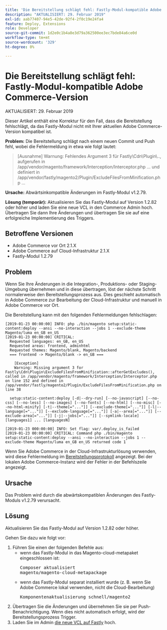 ```yaml
---
title: 'Die Bereitstellung schlägt fehl: Fastly-Modul-kompatible Adobe Commerce-Version'
description: "AKTUALISIERT: 29. Februar 2019"
exl-id: aab77407-94e5-42de-92f4-2f0c19e24fa4
feature: Deploy, Extensions
role: Developer
source-git-commit: 1d2e0c1b4a8e3d79a362500ee3ec7bde84a6ce0d
workflow-type: tm+mt
source-wordcount: '329'
ht-degree: 0%

---
```


# Die Bereitstellung schlägt fehl: Fastly-Modul-kompatible Adobe Commerce-Version

AKTUALISIERT: 29. Februar 2019

Dieser Artikel enthält eine Korrektur für den Fall, dass die Bereitstellung fehlschlägt, da das Fastly-Modul nicht mit Ihrer aktuellen Adobe Commerce-Version kompatibel ist.

**Problem:** Die Bereitstellung schlägt nach einem neuen Commit und Push fehl, wobei die Fehlermeldung in etwa wie folgt lautet:

>\[Ausnahme\] Warnung: Fehlendes Argument 3 für Fastly\\Cdn\\Plugin\\.., aufgerufen in /app/vendor/magento/framework/Interception/Interceptor.php ... und definiert in /app/vendor/fastly/magento2/Plugin/ExcludeFilesFromMinification.php ...

**Ursache:** Abwärtsinkompatible Änderungen im Fastly-Modul v1.2.79.

**Lösung (temporär):** Aktualisieren Sie das Fastly-Modul auf Version 1.2.82 oder höher und laden Sie eine neue VCL in den Commerce Admin hoch. Übertragen Sie dann Ihre Änderungen und übertragen Sie sie auf eine erfolgreiche Implementierung des Triggers.

## Betroffene Versionen

* Adobe Commerce vor Ort 2.1.X
* Adobe Commerce auf Cloud-Infrastruktur 2.1.X
* Fastly-Modul 1.2.79

## Problem

Wenn Sie Ihre Änderungen in die Integration-, Produktions- oder Staging-Umgebung übernehmen und in diese übertragen, löst der nächste Schritt normalerweise den Bereitstellungsprozess aus. Dies geschieht automatisch in Adobe Commerce zur Bearbeitung der Cloud-Infrastruktur und manuell in Adobe Commerce vor Ort.

Die Bereitstellung kann mit den folgenden Fehlermeldungen fehlschlagen:

```
[2019-01-23 00:00:00] INFO: php ./bin/magento setup:static-content:deploy --ansi --no-interaction --jobs 1 --exclude-theme Magento/luma en_GB en_US
[2019-01-23 00:00:00] CRITICAL:
  Requested languages: en_GB, en_US
  Requested areas: frontend, adminhtml
  Requested themes: Magento/blank, Magento/backend
  === frontend -> Magento/blank -> en_GB ===

    [Exception]
    Warning: Missing argument 3 for Fastly\Cdn\Plugin\ExcludeFilesFromMinification::afterGetExcludes(), called in /app/vendor/magento/framework/Interception/Interceptor.php on line 152 and defined in /app/vendor/fastly/magento2/Plugin/ExcludeFilesFromMinification.php on line 38

  setup:static-content:deploy [-d|--dry-run] [--no-javascript] [--no-css] [--no-less] [--no-images] [--no-fonts] [--no-html] [--no-misc] [--no-html-minify] [-t|--theme[="..."]] [--exclude-theme[="..."]] [-l|--language[="..."]] [--exclude-language[="..."]] [-a|--area[="..."]] [--exclude-area[="..."]] [-j|--jobs[="..."]] [--symlink-locale] [languages1] ... [languagesN]

[2019-01-23 000:00:00] INFO: Set flag: var/.deploy_is_failed
[2019-01-23 00:00:00] CRITICAL: Command php ./bin/magento setup:static-content:deploy --ansi --no-interaction --jobs 1 --exclude-theme Magento/luma en_GB en_US returned code 1
```

Wenn Sie Adobe Commerce in der Cloud-Infrastrukturlösung verwenden, wird diese Fehlermeldung im [Bereitstellungsprotokoll](https://devdocs.magento.com/guides/v2.3/cloud/trouble/environments-logs.html#log-deploy-log) angezeigt. Bei der lokalen Adobe Commerce-Instanz wird der Fehler in der Befehlszeile angezeigt.

## Ursache

Das Problem wird durch die abwärtskompatiblen Änderungen des Fastly-Moduls v1.2.79 verursacht.

## Lösung

Aktualisieren Sie das Fastly-Modul auf Version 1.2.82 oder höher.

Gehen Sie dazu wie folgt vor:

1. Führen Sie einen der folgenden Befehle aus:
   * wenn das Fastly-Modul in das Magento-cloud-metapaket eingeschlossen ist:    <pre>Composer aktualisiert magento/magento-cloud-metapackage</pre>
   * wenn das Fastly-Modul separat installiert wurde (z. B. wenn Sie Adobe Commerce lokal verwenden, nicht die Cloud-Bearbeitung) <pre>Komponentenaktualisierung schnell/magento2</pre>
1. Übertragen Sie die Änderungen und übernehmen Sie sie per Push-Benachrichtigung. Wenn dies nicht automatisch erfolgt, wird der Bereitstellungsprozess Trigger.
1. Laden Sie im Admin [die neue VCL auf Fastly](https://devdocs.magento.com/guides/v2.3/cloud/cdn/configure-fastly.html#upload-vcl-snippets) hoch.
